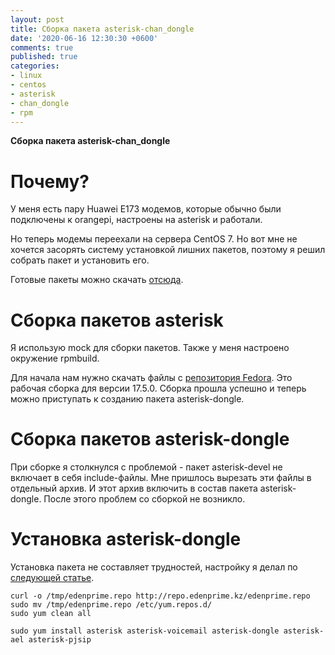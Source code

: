 ```yaml
---
layout: post
title: Сборка пакета asterisk-chan_dongle
date: '2020-06-16 12:30:30 +0600'
comments: true
published: true
categories:
- linux
- centos
- asterisk
- chan_dongle
- rpm
---
```


**Сборка пакета asterisk-chan_dongle** <!--more-->

# Почему?

У меня есть пару Huawei E173 модемов, которые обычно были подключены к orangepi, настроены на asterisk и работали.

Но теперь модемы переехали на сервера CentOS 7. Но вот мне не хочется засорять систему установкой лишних пакетов, поэтому я решил собрать пакет и установить его.

Готовые пакеты можно скачать [отсюда](http://repo.edenprime.kz).

# Сборка пакетов asterisk

Я использую mock для сборки пакетов. Также у меня настроено окружение rpmbuild.

Для начала нам нужно скачать файлы с [репозитория Fedora](https://src.fedoraproject.org/rpms/asterisk/tree/master). Это рабочая сборка для версии 17.5.0.
Сборка прошла успешно и теперь можно приступать к созданию пакета asterisk-dongle.

# Сборка пакетов asterisk-dongle

При сборке я столкнулся с проблемой - пакет asterisk-devel не включает в себя include-файлы. Мне пришлось вырезать эти файлы в отдельный архив. И этот архив включить в состав пакета asterisk-dongle. После этого проблем со сборкой не возникло. 

# Установка asterisk-dongle

Установка пакета не составляет трудностей, настройку я делал по [следующей статье](https://onxblog.com/2019/01/15/asterisk-on-raspberrypi-centos7-e173-modem/).

```
curl -o /tmp/edenprime.repo http://repo.edenprime.kz/edenprime.repo
sudo mv /tmp/edenprime.repo /etc/yum.repos.d/
sudo yum clean all

sudo yum install asterisk asterisk-voicemail asterisk-dongle asterisk-ael asterisk-pjsip

```




